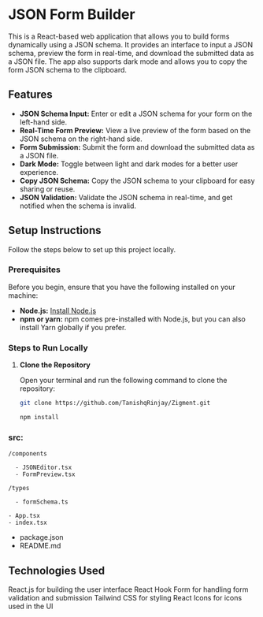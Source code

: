 # JSON Form Builder

This is a React-based web application that allows you to build forms dynamically using a JSON schema. It provides an interface to input a JSON schema, preview the form in real-time, and download the submitted data as a JSON file. The app also supports dark mode and allows you to copy the form JSON schema to the clipboard.

## Features

- **JSON Schema Input:** Enter or edit a JSON schema for your form on the left-hand side.
- **Real-Time Form Preview:** View a live preview of the form based on the JSON schema on the right-hand side.
- **Form Submission:** Submit the form and download the submitted data as a JSON file.
- **Dark Mode:** Toggle between light and dark modes for a better user experience.
- **Copy JSON Schema:** Copy the JSON schema to your clipboard for easy sharing or reuse.
- **JSON Validation:** Validate the JSON schema in real-time, and get notified when the schema is invalid.

## Setup Instructions

Follow the steps below to set up this project locally.

### Prerequisites

Before you begin, ensure that you have the following installed on your machine:

- **Node.js:** [Install Node.js](https://nodejs.org/)
- **npm or yarn:** npm comes pre-installed with Node.js, but you can also install Yarn globally if you prefer.

### Steps to Run Locally

1. **Clone the Repository**

   Open your terminal and run the following command to clone the repository:

   ```bash
   git clone https://github.com/TanishqRinjay/Zigment.git

   npm install

  ### src:
  
    /components
    
      - JSONEditor.tsx
      - FormPreview.tsx
      
    /types
    
      - formSchema.ts
      
    - App.tsx
    - index.tsx
  - package.json
  - README.md

## Technologies Used
React.js for building the user interface
React Hook Form for handling form validation and submission
Tailwind CSS for styling
React Icons for icons used in the UI
